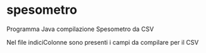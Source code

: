 # spesometro
Programma Java compilazione Spesometro da CSV

Nel file indiciColonne sono presenti i campi da compilare per il CSV